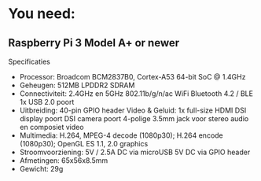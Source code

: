 # You need:
## Raspberry Pi 3 Model A+ or newer

Specificaties
* Processor: Broadcom BCM2837B0, Cortex-A53 64-bit SoC @ 1.4GHz
* Geheugen: 512MB LPDDR2 SDRAM
* Connectiviteit:
2.4GHz en 5GHz 802.11b/g/n/ac WiFi
Bluetooth 4.2 / BLE
1x USB 2.0 poort
* Uitbreiding: 40-pin GPIO header
Video & Geluid:
1x full-size HDMI
DSI display poort
DSI camera poort
4-polige 3.5mm jack voor stereo audio en composiet video
* Multimedia: H.264, MPEG-4 decode (1080p30); H.264 encode (1080p30); OpenGL ES 1.1, 2.0 graphics
* Stroomvoorziening:
5V / 2.5A DC via microUSB
5V DC via GPIO header
* Afmetingen: 65x56x8.5mm
* Gewicht: 29g


